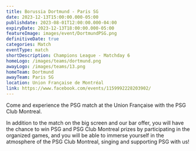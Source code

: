 ```yaml
---
title: Borussia Dortmund - Paris SG
date: 2023-12-13T15:00:00.000-05:00
publishdate: 2023-08-01T12:00:00.000-04:00
expiryDate: 2023-12-13T18:00:00.000-05:00
featureImage: images/event/DortmundPSG.png
definitiveDate: true
categories: Match
eventType: match
shortDescription: Champions League - Matchday 6
homeLogo: /images/teams/dortmund.png
awayLogo: /images/teams/13.png
homeTeam: Dortmund
awayTeam: Paris SG
location: Union Française de Montréal
link: https://www.facebook.com/events/1159992228203902/
---
```


Come and experience the PSG match at the Union Française with the PSG Club Montreal.

In addition to the match on the big screen and our bar offer, you will have the chance to win PSG and PSG Club Montreal prizes by participating in the organized games, and you will be able to immerse yourself in the atmosphere of the PSG Club Montreal, singing and supporting PSG with us!
